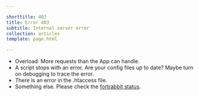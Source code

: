 ```yaml
---

shorttitle: 403
title: Error 403
subtitle: Internal server error
collection: articles
template: page.html

---
```


* Overload: More requests than the App can handle.
* A script stops with an error. Are your config files up to date? Maybe turn on debugging to trace the error.
* There is an error in the .htaccess file.
* Something else. Please check the [fortrabbit status](http://status.fortrabbit.com).